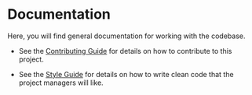 # Documentation

Here, you will find general documentation for working with the codebase.

- See the [Contributing Guide](Contributing.md) for details on how to contribute
  to this project.

- See the [Style Guide](Style-Guide.md) for details on how to write clean code
  that the project managers will like.
